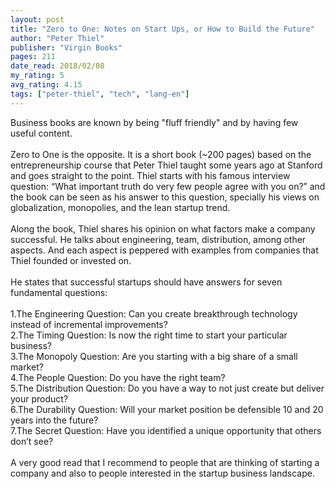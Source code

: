 ```yaml
---
layout: post
title: "Zero to One: Notes on Start Ups, or How to Build the Future"
author: "Peter Thiel"
publisher: "Virgin Books"
pages: 211
date_read: 2018/02/08
my_rating: 5
avg_rating: 4.15
tags: ["peter-thiel", "tech", "lang-en"]
---
```


Business books are known by being "fluff friendly" and by having few useful content. <br/><br/>Zero to One is the opposite. It is a short book (~200 pages) based on the entrepreneurship course that Peter Thiel taught some years ago at Stanford and goes straight to the point.  Thiel starts with his famous interview question: “What important truth do very few people agree with you on?” and the book can be seen as his answer to this question, specially his views on globalization, monopolies, and the lean startup trend.<br/><br/>Along the book, Thiel shares his opinion on what factors make a company successful. He talks about engineering, team, distribution, among other aspects. And each aspect is peppered with examples from companies that Thiel founded or invested on. <br/><br/>He states that successful startups should have answers for seven fundamental questions:<br/><br/>1.The Engineering Question: Can you create breakthrough technology instead of incremental improvements?<br/>2.The Timing Question: Is now the right time to start your particular business?<br/>3.The Monopoly Question: Are you starting with a big share of a small market?<br/>4.The People Question: Do you have the right team?<br/>5.The Distribution Question: Do you have a way to not just create but deliver your product?<br/>6.The Durability Question: Will your market position be defensible 10 and 20 years into the future?<br/>7.The Secret Question: Have you identified a unique opportunity that others don’t see?<br/><br/>A very good read that I recommend to people that are thinking of starting a company and also to people interested in the startup business landscape.<br/>

